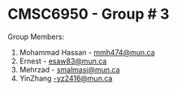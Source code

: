 # CMSC6950 - Group # 3

Group Members: 

1. Mohammad Hassan - mmh474@mun.ca
2. Ernest - esaw83@mun.ca
3. Mehrzad - smalmasi@mun.ca
4. YinZhang -yz2416@mun.ca
